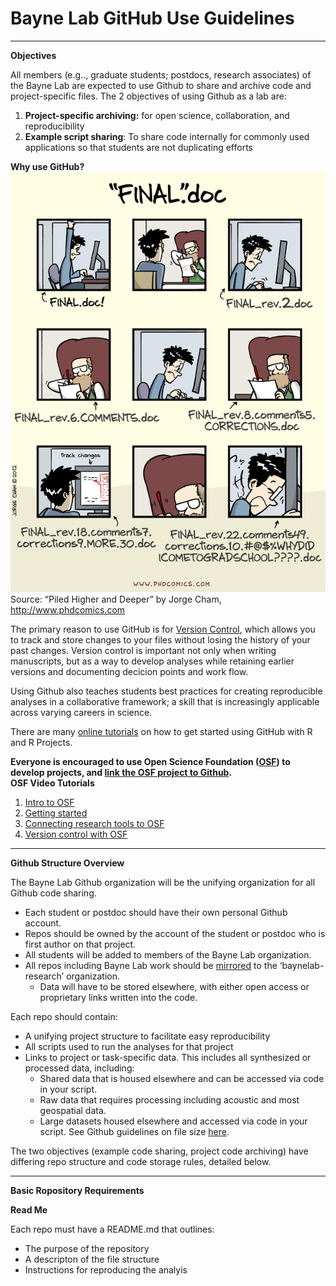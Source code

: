 # Bayne Lab GitHub Use Guidelines

________________________________________
**Objectives**

All members (e.g.., graduate students; postdocs, research associates) of the Bayne Lab are expected to use Github to share and archive code and project-specific files. The 2 objectives of using Github as a lab are:
1.	**Project-specific archiving:** for open science, collaboration, and reproducibility 
2.	**Example script sharing**: To share code internally for commonly used applications so that students are not duplicating efforts

**Why use GitHub?**  
![](version_control_motivation_comics.png)  
Source: “Piled Higher and Deeper” by Jorge Cham, http://www.phdcomics.com  

The primary reason to use GitHub is for [Version Control](https://en.wikipedia.org/wiki/Version_control), which allows you to track and store changes to your files without losing the history of your past changes. Version control is important not only when writing manuscripts, but as a way to develop analyses while retaining earlier versions and documenting decicion points and work flow.  
  
Using Github also teaches students best practices for creating reproducible analyses in a collaborative framework; a skill that is increasingly applicable across varying careers in science.  

There are many [online tutorials](https://rfortherestofus.com/2021/02/how-to-use-git-github-with-r/) on how to get started using GitHub with  R and R Projects.  

**Everyone is encouraged to use Open Science Foundation ([OSF](https://osf.io/)) to develop projects, and [link the OSF project to Github](https://help.osf.io/article/211-connect-github-to-a-project).**  
**OSF Video Tutorials**  
1. [Intro to OSF](https://www.youtube.com/watch?v=iebMBpi0prc&list=PLChfyH8TVDGnlBncTXvfzuz3rjUXzFbiz)  
2. [Getting started](https://www.youtube.com/watch?v=2TV21gOzfhw)  
3. [Connecting research tools to OSF](https://www.youtube.com/watch?v=YLZxZfTPAA8)  
4. [Version control with OSF](https://youtu.be/LJxccDyGgcI)  


________________________________________
**Github Structure Overview**

The Bayne Lab Github organization will be the unifying organization for all Github code sharing. 

* Each student or postdoc should have their own personal Github account. 
* Repos should be owned by the account of the student or postdoc who is first author on that project. 
* All students will be added to members of the Bayne Lab organization. 
* All repos including Bayne Lab work should be [mirrored](https://docs.github.com/en/repositories/creating-and-managing-repositories/duplicating-a-repository) to the ‘baynelab-research’ organization. 
  * Data will have to be stored elsewhere, with either open access or proprietary links written into the code.  

Each repo should contain:
* A unifying project structure to facilitate easy reproducibility 
* All scripts used to run the analyses for that project 
* Links to project or task-specific data. This includes all synthesized or processed data, including: 
  * Shared data that is housed elsewhere and can be accessed via code in your script. 
  * Raw data that requires processing including acoustic and most geospatial data. 
  * Large datasets housed elsewhere and accessed via code in your script. See Github guidelines on file size [here](https://docs.github.com/en/repositories/working-with-files/managing-large-files/about-large-files-on-github). 

The two objectives (example code sharing, project code archiving) have differing repo structure and code storage rules, detailed below. 
________________________________________
**Basic Ropository Requirements**

**Read Me**  

Each repo must have a README.md that outlines: 
* The purpose of the repository 
* A descripton of the file structure 
* Instructions for reproducing the analyis 


